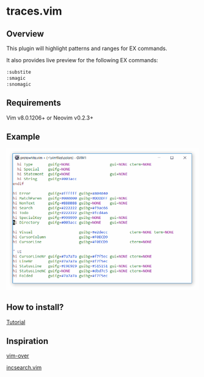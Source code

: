 # traces.vim

## Overview
This plugin will highlight patterns and ranges for EX commands.

It also provides live preview for the following EX commands:
```
:substite
:smagic
:snomagic
```

## Requirements
Vim v8.0.1206+ or Neovim v0.2.3+

## Example
![example](img/traces_example.gif?raw=true)

## How to install?
[Tutorial](https://gist.github.com/manasthakur/ab4cf8d32a28ea38271ac0d07373bb53)

## Inspiration
[vim-over](https://github.com/osyo-manga/vim-over)

[incsearch.vim](https://github.com/haya14busa/incsearch.vim)
